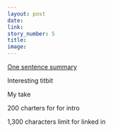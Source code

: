```yaml
---
layout: post
date:  
link: 
story_number: 5
title: 
image: 
---
```


[One sentence summary](www.example.com)

Interesting titbit

My take

200 charters for for intro

1,300 characters limit for linked in